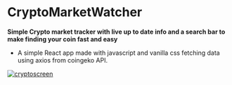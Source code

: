 # CryptoMarketWatcher

**Simple Crypto market tracker with live up to date info and a search bar to make finding your coin fast and easy**

* A simple React app made with javascript and vanilla css fetching data using axios from coingeko API.


<a href="https://ibb.co/QdMHwCz"><img src="https://i.ibb.co/3zcFZMG/cryptoscreen.png" alt="cryptoscreen" border="0"></a><br /><a target='_blank'>
